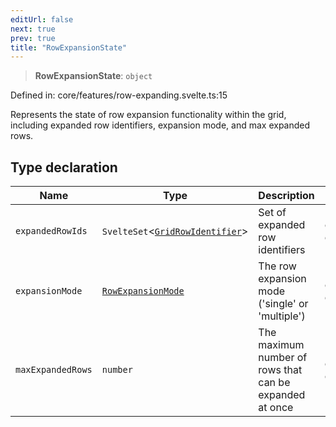 ```yaml
---
editUrl: false
next: true
prev: true
title: "RowExpansionState"
---
```


> **RowExpansionState**: `object`

Defined in: core/features/row-expanding.svelte.ts:15

Represents the state of row expansion functionality within the grid,
including expanded row identifiers, expansion mode, and max expanded rows.

## Type declaration

| Name | Type | Description | Defined in |
| ------ | ------ | ------ | ------ |
| <a id="expandedrowids"></a> `expandedRowIds` | `SvelteSet`\<[`GridRowIdentifier`](/api/type-aliases/gridrowidentifier/)\> | Set of expanded row identifiers | core/features/row-expanding.svelte.ts:17 |
| <a id="expansionmode"></a> `expansionMode` | [`RowExpansionMode`](/api/type-aliases/rowexpansionmode/) | The row expansion mode ('single' or 'multiple') | core/features/row-expanding.svelte.ts:20 |
| <a id="maxexpandedrows"></a> `maxExpandedRows` | `number` | The maximum number of rows that can be expanded at once | core/features/row-expanding.svelte.ts:23 |
